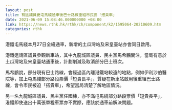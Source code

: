 ```yaml
---
layout: post
title: 有區議員憂屯馬綫通車後巴士路線重組市民要「搭貴車」
date: 2021-06-09 15:08:46.000000000 +08:00
link: https://news.rthk.hk/rthk/ch/component/k2/1595064-20210609.htm
categories: rthk
---
```


港鐵屯馬綫本月27日全綫通車，新增的土瓜灣站及宋皇臺站亦會同日啟用。

港鐵邀請區議員參觀新車站，其中九龍城區議員、民主黨馬希鵬關注，當局有意於土瓜灣站及宋皇臺站通車後，計劃削減及取消部分巴士班次。

馬希鵬說，部分現有巴士路線，會經過區內離港鐵站較遠的地點，例如伊利沙伯醫院等，加上屯馬綫部分路段票價「短貴長平」，質疑在新車站啟用後重組巴士路線，會令市民被迫「搭貴車」，希望當局清楚了解地區情況。

另一名九龍城區議員、民主黨任國棟，亦不滿屯馬綫部分路段票價「短貴長平」，港鐵即使送出十萬張單程車票亦不實際，應該於通車前解決問題。
